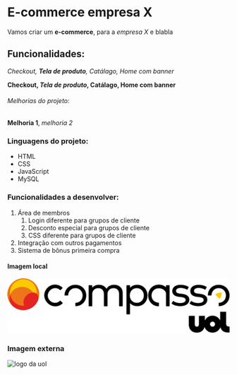  # E-commerce empresa X

Vamos criar um **e-commerce**, para a *empresa X* e blabla

 ## Funcionalidades:

 _Checkout, **Tela de produto**, Catálago, Home com banner_

 **Checkout, _Tela de produto_, Catálago, Home com banner**

  ###### Melhorias do projeto:

  __Melhoria 1__, _melhoria 2_

  ### Linguagens do projeto:

  * HTML
  * CSS
  * JavaScript
  * MySQL

  ### Funcionalidades a desenvolver:
  
  1. Área de membros
      1. Login diferente para grupos de cliente
      2. Desconto especial para grupos de cliente
      3. CSS diferente para grupos de cliente
  2. Integração com outros pagamentos
  3. Sistema de bônus primeira compra

#### Imagem local

![logo da Compass](img/Logo_CompassoUOL_Positivo.png)

### Imagem externa

![logo da uol](https://blog.publicidade.uol.com.br/wp-content/uploads/2021/04/marca-positiva-rgb.jpg)